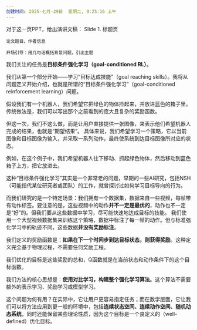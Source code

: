 ```yaml
---
创建时间: 2025-七月-29日  星期二, 9:25:16 上午
---
```



对于这一页PPT，给出演讲文稿：
Slide 1. 标题页

    论文题目、作者信息

    开场引导：用几句话概括背景问题，引出主题

















我们关注的任务是**目标条件强化学习（goal-conditioned RL）**。



我们从第一个部分开始——学习“目标达成技能”（goal reaching skills）。我将从问题定义开始介绍，也就是所谓的“目标条件强化学习”（goal-conditioned reinforcement learning）问题。

假设我们有一个机器人，我们希望它把绿色的物体捡起来，并放进蓝色的箱子里。传统做法是，我们可以写出那个之前看到的庞大且复杂的奖励函数。

但这一次，我们不这么做，而是让用户直接提供一张图像，来表示他们希望机器人完成的结果，也就是“期望结果”。
具体来说，我们希望学习一个策略，它以当前图像和目标图像为输入，并采取一系列动作，最终使系统到达目标图像所对应的状态。

例如，在这个例子中，我们希望机器人往下移动、抓起绿色物体，然后移动到蓝色箱子上方，把它放进去。

这种“目标条件强化学习”其实是一个非常老的问题，早期的一些AI研究，包括NSH（可能指代某位研究者或团队）的工作，就曾探讨过如何学习目标导向的行为。

而我们研究的是一个特定场景：我们拥有一个数据集，数据来自一些视频，每帧带有动作标签。要注意的是，这些视频中的动作**并不一定是最优的**，动作也不一定是“好”的。但我们要从这些数据中学习，尽可能快速地达成目标的技能。
我们使用一个大型视频数据集来训练这个策略，数据中标注了每一帧的动作。但与标准强化学习中的轨迹不同，这些数据**并没有奖励标注**。

我们定义的奖励函数是：**如果在下一个时间步到达目标状态，则获得奖励**。这种定义完全基于物理过程，不需要任何奖励工程。

我们优化的目标是这些奖励的总和，Q函数就是在当前状态和动作条件下的这个目标函数。

我们方法的核心思想是：**使用对比学习，构建整个强化学习算法**。这个算法不需要额外的表示学习、奖励学习或模型学习。





这个问题为何有用？在实际中，它让用户更容易指定任务；而在数学层面，它让我们可以将方法应用到更一般的环境中，包括**连续状态空间、连续动作空间、随机动态系统**，同时还能保留某些理论性质，因为这个目标是一个良定义的（well-defined）优化目标。

